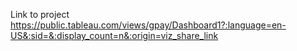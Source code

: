 Link to project
https://public.tableau.com/views/gpay/Dashboard1?:language=en-US&:sid=&:display_count=n&:origin=viz_share_link
